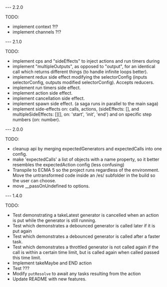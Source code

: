 --- 2.2.0

TODO:
- implement context ?!?
- implement channels ?!?

--- 2.1.0

TODO:
- implement cps and "sideEffects" to inject actions and run timers during
- implement "multipleOutputs", as opposed to "output", for an identical call which returns different things (to handle infinite loops better).
- implement redux side effect modifying the selectorConfig (inputs selectorConfig, outputs modified selectorConfig). Accepts reducers.
- implement run timers side effect.
- implement action side effect.
- implement cancellation side effect.
- implement spawn side effect. (a saga runs in parallel to the main saga)
- implement side-effects on: calls, actions, (sideEffects: [], and multipleSideEffects: [][], on: 'start', 'init', 'end') and on specific step numbers (on: number).

--- 2.0.0

TODO:
- cleanup api by merging expectedGenerators and expectedCalls into one config.
- make 'expectedCalls' a list of objects with a name property, so it better resembles the expectedAction config (less confusing)
- Transpile to ECMA 5 so the project runs regardless of the environment. Move the untransformed code inside an /es/ subfolder in the build so the user can choose.
- move __passOnUndefined to options.

--- 1.4.0

TODO:
- Test demonstrating a takeLatest generator is cancelled when an action is put while the generator is still running.
- Test which demonstrates a debounced generator is called later if it is put again
- Test which demonstrates a debounced generator is called after a faster task.
- Test which demonstrates a throttled generator is not called again if the call is within a certain time limit, but is called again when called passed this time limit.
- Implement takeMaybe and END action
- Test ???
- Modify `putResolve` to await any tasks resulting from the action
- Update README with new features.
